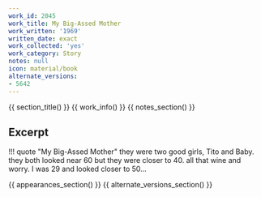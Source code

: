 ```yaml
---
work_id: 2045
work_title: My Big-Assed Mother
work_written: '1969'
written_date: exact
work_collected: 'yes'
work_category: Story
notes: null
icon: material/book
alternate_versions:
- 5642
---
```


{{ section_title() }}
{{ work_info() }}
{{ notes_section() }}
## Excerpt
!!! quote "My Big-Assed Mother"
    they were two good girls, Tito and Baby. they both looked near 60 but they were closer to 40. all that wine and worry. I was 29 and looked closer to 50...

{{ appearances_section() }}
{{ alternate_versions_section() }}
